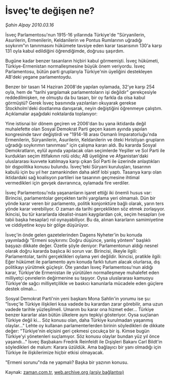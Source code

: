 # İsveç'te değişen ne?

*Şahin Alpay 2010.03.16*

<tr><td class="metin" colspan="2" style="padding-top: 20px; padding-left: 5px; ">İsveç Parlamentosu'nun 1915-16 yıllarında Türkiye'de "Süryanilerin, Asurilerin, Ermenilerin, Keldanilerin ve Pontus Rumlarının uğradığı soykırım"ın tanınmasını hükümete tavsiye eden karar tasarısının 130'a karşı 131 oyla kabul edildiğini öğrendiğimde, doğrusu şaşırdım.</td></tr><tr><td class="metin" colspan="2" style="padding-top: 20px; padding-left: 5px; "><p>Bugüne kadar benzer tasarıların hiçbiri kabul görmemişti. İsveç hükümeti, Türkiye-Ermenistan normalleşmesine büyük önem veriyordu. İsveç Parlamentosu, bütün parti gruplarıyla Türkiye'nin üyeliğini destekleyen AB'deki yegane parlamentoydu.
<p>Benzer bir tasarı 14 Haziran 2008'de yapılan oylamada, 32'ye karşı 254 oyla, hem de "tarihi yargılamak parlamentoların işi değildir" gerekçesiyle reddedilmişken, ne olmuştu da bu tasarı, bir oy farkla da olsa kabul görmüştü? Gerek İsveç basınında yazılanları okuyarak gerekse Stockholm'deki dostlarıma danışarak, neyin değiştiğini öğrenmeye çalıştım. Açıklamalar aşağıdaki noktalarda toplanıyor:
<p>Yine istisnai bir dönem geçiren ve 2006'dan bu yana iktidarda değil muhalefette olan Sosyal Demokrat Parti geçen kasım ayında yapılan kongresinde tavır değiştirdi ve "1914-18 arası Osmanlı İmparatorluğu'nda Ermenilerin, Süryanilerin, Asurilerin, Keldanilerin ve öteki Hıristiyan grupların uğradığı soykırımın tanınması" için çalışma kararı aldı. Bu kararda Sosyal Demokratların, eylül ayında yapılacak olan seçimlerde Yeşiller ve Sol Parti ile kurdukları seçim ittifakının rolü oldu; AB üyeliğine ve Afganistan'daki uluslararası kuvvete katılmaya karşı çıkan Sol Parti ile üzerinde anlaştıkları bir dışpolitika konusu bulundu. İsveç'teki Süryani kuruluşları, tasarının kabulü için bu yıl her zamankinden daha aktif lobi yaptı. Tasarıya karşı olan iktidardaki sağ koalisyon partileri ise tasarının geçmesine ihtimal vermedikleri için gevşek davranınca, oylamada fire verdiler.
<p>İsveç Parlamentosu'nda yaşananların işaret ettiği iki önemli husus var: Birincisi, parlamentolar gerçekten tarihi yargılama yeri olmamalı. Dün bir yönde karar veren bir parlamento, politik konjonktüre bağlı olarak, yarın ters yönde karar verebiliyor. O zaman da tarihi gerçeklikten söz etmek zorlaşıyor. İkincisi, bu tür kararlarda idealist-insani kaygılardan çok, seçim hesapları (ve tabii başka hesaplar) rol oynayabiliyor. Bu da, alınan kararların samimiyetine ve ciddiyetine koyu bir gölge düşürüyor.
<p>İsveç'in önde gelen gazetelerinden Dagens Nyheter'in bu konuda yayımladığı "Ermeni soykırımı: Doğru düşünce, yanlış yöntem" başlıklı başyazı dikkate değer. Özetle şöyle deniyor: Parlamentonun aldığı nesnel olarak doğru kararda başlıca iki sorun var. Birincisi, ilkeyle ilgili: Parlamentolar, tarihi gerçeklikleri oylama yeri değildir. İkincisi, pratikle ilgili: Eğer hükümet ile parlamento aynı konuda farklı tutum alacak olurlarsa, dış politikayı yürütmek güçleşir. Öte yandan İsveç Parlamentosu'nun aldığı karar, Türkiye'de Ermenistan ile yürütülen normalleşmeye muhalefet eden milliyetçi çevrelerin değirmenine su taşıyor. Oysa uluslararası kamuoyu Türkiye'de sağcı milliyetçilikle ve baskıcı kanunlarla mücadele eden güçlere destek olmalı...
<p>Sosyal Demokrat Parti'nin yeni başkanı Mona Sahlin'in yorumu ise şu: "İsveç'le Türkiye ilişkileri kısa vadede bu karardan zarar görebilir, ama uzun vadede tarihle yüzleşilmeli. Umarım bu karar ona hizmet eder... Türkiye benzer kararlar alan bütün ülkelere aynı tepkiyi gösteriyor. Oysa suçlanan Türkiye değil ki... Söz konusu olan, daha Türkiye kurulmadan yaşanmış olaylar..." Lehte oy kullanan parlamenterlerden birinin söyledikleri de dikkate değer: "Türkiye'nin elçisini geri çekmesi çocukça bir iş. Kimse bugün Türkiye'yi yönetenleri suçlamıyor. Söz konusu olaylar bundan yüz yıl önce yaşandı..." İsveç Başbakanı Fredrik Reinfeldt ile Dışişleri Bakanı Carl Bildt'in söyledikleri de malum: Karara üzüldük. Ama bağlayıcı bir yanı olmadığı için Türkiye ile ilişkilerimize hiçbir etkisi olmayacak.
<p>"Ermeni sorunu"nda ne yapmalı? Başka bir yazının konusu.<br/></p></p></p></p></p></p></p></td></tr>

Kaynak: [zaman.com.tr](http://zaman.com.tr/yazar.do?yazino=962041), [web.archive.org (arşiv bağlantısı)](http://web.archive.org/web/20100328074601/http://www.zaman.com.tr:80/yazar.do?yazino=962041)
